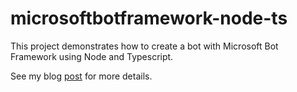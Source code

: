 # microsoftbotframework-node-ts

This project demonstrates how to create a bot with Microsoft Bot Framework using Node and Typescript.

See my blog [post](https://chatbotslife.com/writing-a-bot-using-microsoft-bot-framework-in-node-and-typescript-5d62878eb69d) for more details.
